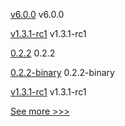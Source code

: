 
[v6.0.0](https://github.com/hyperledger/identus-edge-agent-sdk-ts/releases/tag/v6.0.0) v6.0.0

[v1.3.1-rc1](https://github.com/hyperledger/firefly/releases/tag/v1.3.1-rc1) v1.3.1-rc1

[0.2.2](https://github.com/hyperledger/aries-uniffi-wrappers/releases/tag/0.2.2) 0.2.2

[0.2.2-binary](https://github.com/hyperledger/aries-uniffi-wrappers/releases/tag/0.2.2-binary) 0.2.2-binary

[v1.3.1-rc1](https://github.com/hyperledger/firefly-cli/releases/tag/v1.3.1-rc1) v1.3.1-rc1


[See more >>>](https://start-here.hyperledger.org/releases)
